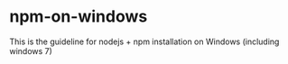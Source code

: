 # npm-on-windows
This is the guideline for nodejs + npm installation on Windows (including windows 7)
